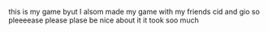this is my game 
byut
 I alsom made my game with my friends cid and gio so pleeeease please plase be nice about it it took soo much
